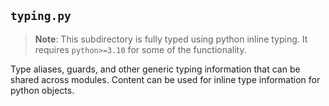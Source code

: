 ## `typing.py`

> **Note**: This subdirectory is fully typed using python inline typing. It requires `python>=3.10` for some of the functionality.


Type aliases, guards, and other generic typing information that can be shared across modules. Content can be used for inline type information for python objects.
